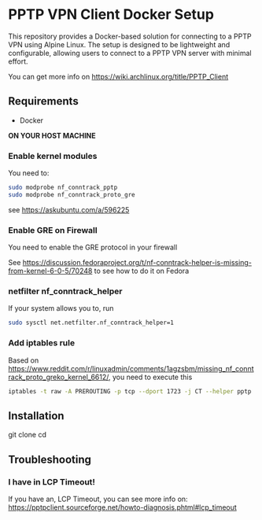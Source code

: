 # PPTP VPN Client Docker Setup

This repository provides a Docker-based solution for connecting to a PPTP VPN using Alpine Linux. The setup is designed to be lightweight and configurable, allowing users to connect to a PPTP VPN server with minimal effort.

You can get more info on https://wiki.archlinux.org/title/PPTP_Client

## Requirements

- Docker

**ON YOUR HOST MACHINE**

### Enable kernel modules

You need to:

```bash
sudo modprobe nf_conntrack_pptp
sudo modprobe nf_conntrack_proto_gre
```

see https://askubuntu.com/a/596225

### Enable GRE on Firewall

You need to enable the GRE protocol in your firewall

See https://discussion.fedoraproject.org/t/nf-conntrack-helper-is-missing-from-kernel-6-0-5/70248 to see how to do it on Fedora

### netfilter nf_conntrack_helper

If your system allows you to, run

```bash
sudo sysctl net.netfilter.nf_conntrack_helper=1
```

### Add iptables rule

Based on https://www.reddit.com/r/linuxadmin/comments/1agzsbm/missing_nf_conntrack_proto_greko_kernel_6612/, you need to execute this

```bash
iptables -t raw -A PREROUTING -p tcp --dport 1723 -j CT --helper pptp
```

## Installation

git clone <repository-url>
cd <repository-directory>

## Troubleshooting

### I have in LCP Timeout!

If you have an, LCP Timeout, you can see more info on: https://pptpclient.sourceforge.net/howto-diagnosis.phtml#lcp_timeout
